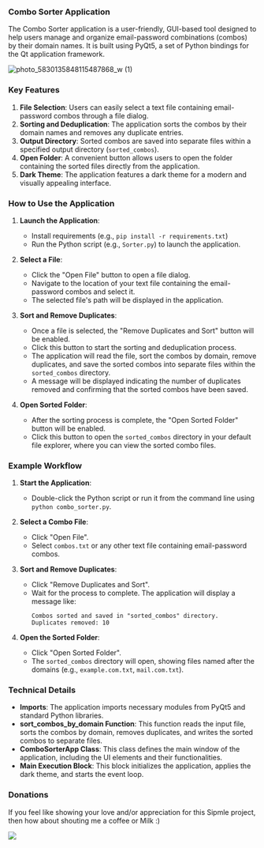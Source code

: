 ### Combo Sorter Application

The Combo Sorter application is a user-friendly, GUI-based tool designed to help users manage and organize email-password combinations (combos) by their domain names. It is built using PyQt5, a set of Python bindings for the Qt application framework.


 ![photo_5830135848115487868_w (1)](https://github.com/user-attachments/assets/e7c9e56c-a689-4e0b-9de7-8e73c31a73a1)

### Key Features

1. **File Selection**: Users can easily select a text file containing email-password combos through a file dialog.
2. **Sorting and Deduplication**: The application sorts the combos by their domain names and removes any duplicate entries.
3. **Output Directory**: Sorted combos are saved into separate files within a specified output directory (`sorted_combos`).
4. **Open Folder**: A convenient button allows users to open the folder containing the sorted files directly from the application.
5. **Dark Theme**: The application features a dark theme for a modern and visually appealing interface.

### How to Use the Application

1. **Launch the Application**:
   - Install requirements (e.g., `pip install -r requirements.txt`)
   - Run the Python script (e.g., `Sorter.py`) to launch the application.

3. **Select a File**:
   - Click the "Open File" button to open a file dialog.
   - Navigate to the location of your text file containing the email-password combos and select it.
   - The selected file's path will be displayed in the application.

4. **Sort and Remove Duplicates**:
   - Once a file is selected, the "Remove Duplicates and Sort" button will be enabled.
   - Click this button to start the sorting and deduplication process.
   - The application will read the file, sort the combos by domain, remove duplicates, and save the sorted combos into separate files within the `sorted_combos` directory.
   - A message will be displayed indicating the number of duplicates removed and confirming that the sorted combos have been saved.

5. **Open Sorted Folder**:
   - After the sorting process is complete, the "Open Sorted Folder" button will be enabled.
   - Click this button to open the `sorted_combos` directory in your default file explorer, where you can view the sorted combo files.

### Example Workflow

1. **Start the Application**:
   - Double-click the Python script or run it from the command line using `python combo_sorter.py`.

2. **Select a Combo File**:
   - Click "Open File".
   - Select `combos.txt` or any other text file containing email-password combos.

3. **Sort and Remove Duplicates**:
   - Click "Remove Duplicates and Sort".
   - Wait for the process to complete. The application will display a message like:
     ```
     Combos sorted and saved in "sorted_combos" directory. Duplicates removed: 10
     ```

4. **Open the Sorted Folder**:
   - Click "Open Sorted Folder".
   - The `sorted_combos` directory will open, showing files named after the domains (e.g., `example.com.txt`, `mail.com.txt`).

### Technical Details

- **Imports**: The application imports necessary modules from PyQt5 and standard Python libraries.
- **sort_combos_by_domain Function**: This function reads the input file, sorts the combos by domain, removes duplicates, and writes the sorted combos to separate files.
- **ComboSorterApp Class**: This class defines the main window of the application, including the UI elements and their functionalities.
- **Main Execution Block**: This block initializes the application, applies the dark theme, and starts the event loop.
### Donations
If you feel like showing your love and/or appreciation for this Sipmle project, then how about shouting me a coffee or Milk :)

[<img src="https://github.com/zinzied/Website-login-checker/assets/10098794/24f9935f-3637-4607-8980-06124c2d0225">](https://www.buymeacoffee.com/Zied)



